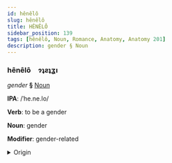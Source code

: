 ```yaml
---
id: hênêlô
slug: hênêlô
title: HÊNÊLÔ
sidebar_position: 139
tags: [hênêlô, Noun, Romance, Anatomy, Anatomy 201]
description: gender § Noun
---
```


### hênêlô&emsp;<span kind="abugida">ɂʇƨʇʓı</span>

*gender* **§** [Noun](../../tags/Noun)

**IPA**: /ˈhe.ne.lo/

**Verb**: to be a gender

**Noun**: gender

**Modifier**: gender-related

<details>
    <summary>Origin</summary>
    Spanish género [ˈxe.ne.ɾo]<br/>
    <em>Romance Language Family</em>
</details>